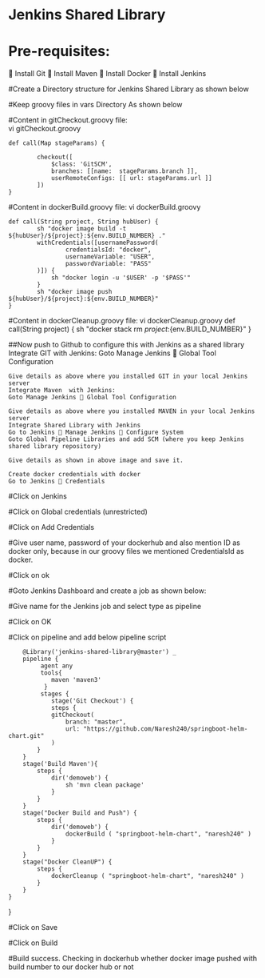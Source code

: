 # Jenkins Shared Library

Pre-requisites:
==============
		Install Git
		Install Maven
		Install Docker
		Install Jenkins

#Create a Directory structure for Jenkins Shared Library as shown below
 
#Keep groovy files in vars Directory
As shown below
 
#Content in gitCheckout.groovy file:	
	vi gitCheckout.groovy

	def call(Map stageParams) {

    		checkout([
        		$class: 'GitSCM',
        		branches: [[name:  stageParams.branch ]],
        		userRemoteConfigs: [[ url: stageParams.url ]]
    		])
  	}

#Content in dockerBuild.groovy file:
	vi dockerBuild.groovy

	def call(String project, String hubUser) {
    		sh "docker image build -t ${hubUser}/${project}:${env.BUILD_NUMBER} ."
    		withCredentials([usernamePassword(
            		credentialsId: "docker",
            		usernameVariable: "USER",
            		passwordVariable: "PASS"
    		)]) {
        		sh "docker login -u '$USER' -p '$PASS'"
    	   	}
    		sh "docker image push ${hubUser}/${project}:${env.BUILD_NUMBER}"
	}

#Content in dockerCleanup.groovy file:
	vi dockerCleanup.groovy
	def call(String project) {
    		sh "docker stack rm ${project}:${env.BUILD_NUMBER}"
	}

##Now push to Github to configure this with Jenkins as a shared library
	Integrate GIT with Jenkins:
	Goto Manage Jenkins  Global Tool Configuration
 
	Give details as above where you installed GIT in your local Jenkins server
	Integrate Maven  with Jenkins:
	Goto Manage Jenkins  Global Tool Configuration
 
	Give details as above where you installed MAVEN in your local Jenkins server
	Integrate Shared Library with Jenkins
	Go to Jenkins  Manage Jenkins  Configure System
	Goto Global Pipeline Libraries and add SCM (where you keep Jenkins shared library repository)
 
	Give details as shown in above image and save it.

	Create docker credentials with docker 
	Go to Jenkins  Credentials 
 
#Click on Jenkins
 
#Click on Global credentials (unrestricted)
 
#Click on Add Credentials
 
#Give user name, password of your dockerhub and also mention ID as docker only, because in our groovy files we mentioned CredentialsId as docker.

#Click on ok

#Goto Jenkins Dashboard and create a job as shown below:
 
#Give name for the Jenkins job and select type as pipeline

#Click on OK
 
#Click on pipeline and add below pipeline script

		@Library('jenkins-shared-library@master') _
		pipeline {
    		 agent any
    		 tools{ 
        		maven 'maven3'
    		  }
    		 stages {
        		stage('Git Checkout') {
            	steps {
                gitCheckout(
                    branch: "master",
                    url: "https://github.com/Naresh240/springboot-helm-chart.git"
                )
            }
        }
        stage('Build Maven'){
    		steps {
        		dir('demoweb') {
        			sh 'mvn clean package'
        		}
    		}
	    }
	    stage("Docker Build and Push") {
	        steps {
	            dir('demoweb') {
	                dockerBuild ( "springboot-helm-chart", "naresh240" )
	            }
	        }
	    }
	    stage("Docker CleanUP") {
	        steps {
	            dockerCleanup ( "springboot-helm-chart", "naresh240" )
	        }
	    }
    }
}



#Click on Save
 
#Click on Build
 
#Build success.
	Checking in dockerhub whether docker image pushed with build number to our docker hub or not
 


